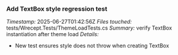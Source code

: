 ### Add TextBox style regression test
*Timestamp:* 2025-06-27T01:42:56Z
*Files touched:* tests/Wrecept.Tests/ThemeLoadTests.cs
*Summary:* verify TextBox instantiation after theme load
*Details:*
- New test ensures style does not throw when creating TextBox
